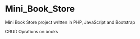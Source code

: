 # Mini_Book_Store
Mini Book Store project written in PHP, JavaScript and Bootstrap

CRUD Oprations on books
